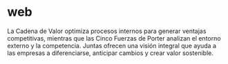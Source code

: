 # web
La Cadena de Valor optimiza procesos internos para generar ventajas competitivas, mientras que las Cinco Fuerzas de Porter analizan el entorno externo y la competencia. Juntas ofrecen una visión integral que ayuda a las empresas a diferenciarse, anticipar cambios y crear valor sostenible.
